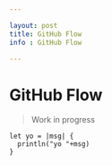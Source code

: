 ```yaml
---

layout: post
title: GitHub Flow
info : GitHub Flow

---
```


# GitHub Flow

> Work in progress

```golo
let yo = |msg| {
  println("yo "+msg)
}
```
